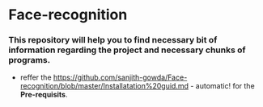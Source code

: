# Face-recognition
### This repository will help you to find necessary bit of information regarding the project and necessary chunks of programs. 
* reffer the https://github.com/sanjith-gowda/Face-recognition/blob/master/Installatation%20guid.md - automatic! for the **Pre-requisits**. 
